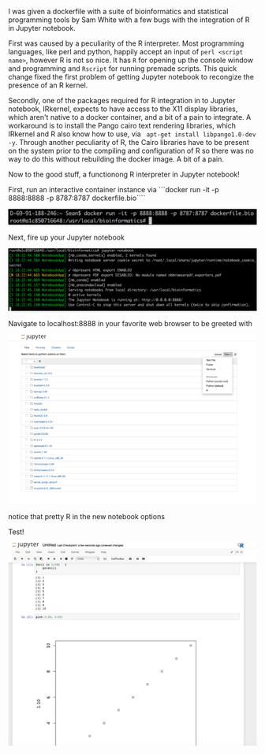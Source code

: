 I was given a dockerfile with a suite of bioinformatics and statistical programming tools by Sam White with a few bugs 
with the integration of R in Jupyter notebook. 

First was caused by a peculiarity of the R interpreter. Most programming languages, like perl and python, happily accept
an input of ```perl <script name>```, however R is not so nice. It has ```R``` for opening up the console window and programming
and ```Rscript``` for running premade scripts. This quick change fixed the first problem of getting Jupyter notebook to recongize 
the presence of an R kernel.

Secondly, one of the packages required for R integration in to Jupyter notebook, IRkernel, expects to have access to the X11
display libraries, which aren't native to a docker container, and a bit of a pain to integrate. A workaround is to install the
Pango cairo text rendering libraries, which IRkernel and R also know how to use, via ``` apt-get install libpango1.0-dev -y```. 
Through another peculiarity of R, the Cairo libraries have to be present on the system prior to the compiling and configuration of R so
there was no way to do this without rebuilding the docker image. A bit of a pain. 

Now to the good stuff, a functionong R interpreter in Jupyter notebook!

First, run an interactive container instance via ```docker run -it -p 8888:8888 -p 8787:8787 dockerfile.bio````

![](/images/docker/dockerrun.png)

Next, fire up your Jupyter notebook

![](/images/docker/jupyternotebook.png)

Navigate to localhost:8888 in your favorite web browser to be greeted with

![](/images/docker/jupyteropen.png)

notice that pretty R in the new notebook options

Test!

![](/images/docker/rworks.png)
